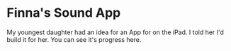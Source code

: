  Finna's Sound App
===================

My youngest daughter had an idea for an App for on the iPad. I told her I'd 
build it for her. You can see it's progress here.
